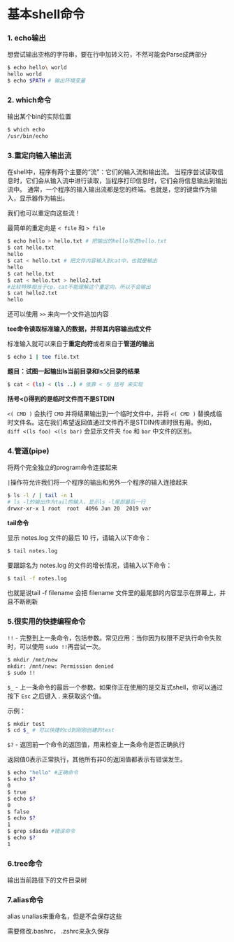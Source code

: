 # 基本shell命令

### 1. echo输出

想尝试输出空格的字符串，要在行中加转义符，不然可能会Parse成两部分

```bash
$ echo hello\ world
hello world
$ echo $PATH # 输出环境变量
```

### **2. which命令**

输出某个bin的实际位置

```bash
$ which echo
/usr/bin/echo
```

### **3.重定向输入输出流**

在shell中，程序有两个主要的“流”：它们的输入流和输出流。 当程序尝试读取信息时，它们会从输入流中进行读取，当程序打印信息时，它们会将信息输出到输出流中。 通常，一个程序的输入输出流都是您的终端。也就是，您的键盘作为输入，显示器作为输出。

我们也可以重定向这些流！

最简单的重定向是 `< file` 和 `> file`

```bash
$ echo hello > hello.txt # 把输出的hello写进hello.txt
$ cat hello.txt
hello
$ cat < hello.txt # 把文件内容输入到cat中，也就是输出
hello
$ cat hello.txt
$ cat < hello.txt > hello2.txt 
#比较特殊相当于cp，cat不能理解这个重定向，所以不会输出
$ cat hello2.txt
hello
```

 还可以使用 `>>` 来向一个文件追加内容

**tee命令读取标准输入的数据，并将其内容输出成文件**

标准输入就可以来自于**重定向符**或者来自于**管道的输出**

```bash
$ echo 1 | tee file.txt
```

**题目：试图一起输出ls当前目录和ls父目录的结果**

```bash
$ cat < (ls) < (ls ..) # 依靠 < 与 括号 来实现
```

 **括号&lt;\(\)得到的是临时文件而不是STDIN**

`<( CMD )` 会执行 `CMD` 并将结果输出到一个临时文件中，并将 `<( CMD )` 替换成临时文件名。这在我们希望返回值通过文件而不是STDIN传递时很有用。例如， `diff <(ls foo) <(ls bar)` 会显示文件夹 `foo` 和 `bar` 中文件的区别。

### 4.管道\(pipe\)

将两个完全独立的program命令连接起来

 `|`操作符允许我们将一个程序的输出和另外一个程序的输入连接起来

```bash
$ ls -l / | tail -n 1
# ls -l的输出作为tail的输入，显示ls -l尾部最后一行
drwxr-xr-x 1 root  root  4096 Jun 20  2019 var
```

**tail命令**

显示 notes.log 文件的最后 10 行，请输入以下命令：

```bash
$ tail notes.log
```

要跟踪名为 notes.log 的文件的增长情况，请输入以下命令：

```bash
$ tail -f notes.log
```

也就是说tail -f filename 会把 filename 文件里的最尾部的内容显示在屏幕上，并且不断刷新

### 5.很实用的快捷编程命令

 `!!` - 完整到上一条命令，包括参数。常见应用：当你因为权限不足执行命令失败时，可以使用 `sudo !!`再尝试一次。

```bash
$ mkdir /mnt/new
mkdir: /mnt/new: Permission denied
$ sudo !!
```

 `$_` - 上一条命令的最后一个参数。如果你正在使用的是交互式shell，你可以通过按下 `Esc` 之后键入 . 来获取这个值。

示例：

```bash
$ mkdir test
$ cd $_ # 可以快捷的cd到刚刚创建的test
```

 `$?` - 返回前一个命令的返回值，用来检查上一条命令是否正确执行

返回值0表示正常执行，其他所有非0的返回值都表示有错误发生。

```bash
$ echo "hello" #正确命令
$ echo $?
0
$ true
$ echo $?
0
$ false
$ echo $?
1
$ grep sdasda #错误命令
$ echo $?
1
```

### 6.tree命令

输出当前路径下的文件目录树

### 7.alias命令

alias unalias来重命名，但是不会保存这些

需要修改.bashrc， .zshrc来永久保存

